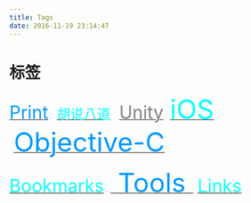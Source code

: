 ```yaml
---
title: Tags
date: 2016-11-19 23:14:47
---
```


# 标签

[<font color=#0099ff size=6>Print</font>](/tags/Print/) &nbsp;&nbsp; [<font color=#00ffff size=5>胡说八道</font>](/tags/Chats/) &nbsp;&nbsp; [<font color=gray size=6>Unity</font>](/tags/Unity/) &nbsp;&nbsp;[<font color=#00ffff size=7>iOS</font>](/tags/iOS/) &nbsp;&nbsp;[<font color=#0099ff size=7>Objective-C</font>](/tags/Objective-C/) &nbsp;&nbsp;

[<font color=#00ffff size=6>Bookmarks</font>](/tags/Bookmarks/) &nbsp;&nbsp;[<font color=#0099ff size=7> Tools </font>](/tags/Tools/) &nbsp;&nbsp;[<font color=#00ffff size=6>Links</font>](/tags/Links/) &nbsp;&nbsp;